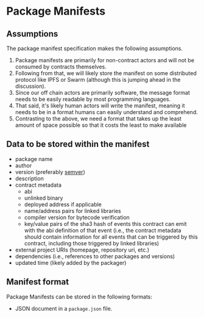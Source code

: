 # Package Manifests


## Assumptions

The package manifest specification makes the following assumptions.

1. Package manifests are primarily for non-contract actors and will not be consumed by contracts themselves.
2. Following from that, we will likely store the manifest on some distributed protocol like IPFS or Swarm (although this is jumping ahead in the discussion).
3. Since our off chain actors are primarily software, the message format needs to be easily readable by most programming languages.
4. That said, it's likely human actors will write the manifest, meaning it needs to be in a format humans can easily understand and comprehend.
5. Contrasting to the above, we need a format that takes up the least amount of space possible so that it costs the least to make available


## Data to be stored within the manifest

- package name
- author
- version (preferably [semver](http://semver.org/))
- description
- contract metadata
  - abi
  - unlinked binary
  - deployed address if applicable
  - name/address pairs for linked libraries
  - compiler version for bytecode verification
  - key/value pairs of the sha3 hash of events this contract can emit with the abi definition of that event (i.e., the contract metadata should contain information for all events that can be triggered by this contract, including those triggered by linked libraries)
- external project URIs (homepage, repository uri, etc.)
- dependencies (i.e., references to other packages and versions)
- updated time (likely added by the packager)


## Manifest format

Package Manifests can be stored in the following formats:

* JSON document in a `package.json` file.
